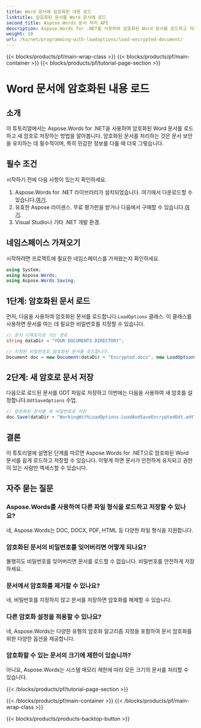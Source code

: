```yaml
---
title: Word 문서에 암호화된 내용 로드
linktitle: 암호화된 문서를 Word 문서에 로드
second_title: Aspose.Words 문서 처리 API
description: Aspose.Words for .NET을 사용하여 암호화된 Word 문서를 로드하고 저장하는 방법을 알아보세요. 새 비밀번호로 문서를 쉽게 보호하세요. 단계별 가이드가 포함되어 있습니다.
weight: 10
url: /ko/net/programming-with-loadoptions/load-encrypted-document/
---
```


{{< blocks/products/pf/main-wrap-class >}}
{{< blocks/products/pf/main-container >}}
{{< blocks/products/pf/tutorial-page-section >}}

# Word 문서에 암호화된 내용 로드

## 소개

이 튜토리얼에서는 Aspose.Words for .NET을 사용하여 암호화된 Word 문서를 로드하고 새 암호로 저장하는 방법을 알아봅니다. 암호화된 문서를 처리하는 것은 문서 보안을 유지하는 데 필수적이며, 특히 민감한 정보를 다룰 때 더욱 그렇습니다.

## 필수 조건

시작하기 전에 다음 사항이 있는지 확인하세요.

1.  Aspose.Words for .NET 라이브러리가 설치되었습니다. 여기에서 다운로드할 수 있습니다.[여기](https://downloads.aspose.com/words/net).
2.  유효한 Aspose 라이센스. 무료 평가판을 받거나 다음에서 구매할 수 있습니다.[여기](https://purchase.aspose.com/buy).
3. Visual Studio나 기타 .NET 개발 환경.

## 네임스페이스 가져오기

시작하려면 프로젝트에 필요한 네임스페이스를 가져왔는지 확인하세요.

```csharp
using System;
using Aspose.Words;
using Aspose.Words.Saving;
```

## 1단계: 암호화된 문서 로드

 먼저, 다음을 사용하여 암호화된 문서를 로드합니다.`LoadOptions` 클래스. 이 클래스를 사용하면 문서를 여는 데 필요한 비밀번호를 지정할 수 있습니다.

```csharp
// 문서 디렉토리로 가는 경로
string dataDir = "YOUR DOCUMENTS DIRECTORY";

// 지정된 비밀번호로 암호화된 문서를 로드합니다.
Document doc = new Document(dataDir + "Encrypted.docx", new LoadOptions("password"));
```

## 2단계: 새 암호로 문서 저장

 다음으로 로드된 문서를 ODT 파일로 저장하고 이번에는 다음을 사용하여 새 암호를 설정합니다.`OdtSaveOptions` 수업.

```csharp
// 암호화된 문서를 새 비밀번호로 저장
doc.Save(dataDir + "WorkingWithLoadOptions.LoadAndSaveEncryptedOdt.odt", new OdtSaveOptions("newpassword"));
```

## 결론

이 튜토리얼에 설명된 단계를 따르면 Aspose.Words for .NET으로 암호화된 Word 문서를 쉽게 로드하고 저장할 수 있습니다. 이렇게 하면 문서가 안전하게 유지되고 권한이 있는 사람만 액세스할 수 있습니다.

## 자주 묻는 질문

### Aspose.Words를 사용하여 다른 파일 형식을 로드하고 저장할 수 있나요?
네, Aspose.Words는 DOC, DOCX, PDF, HTML 등 다양한 파일 형식을 지원합니다.

### 암호화된 문서의 비밀번호를 잊어버리면 어떻게 되나요?
불행히도 비밀번호를 잊어버리면 문서를 로드할 수 없습니다. 비밀번호를 안전하게 저장하세요.

### 문서에서 암호화를 제거할 수 있나요?
네, 비밀번호를 지정하지 않고 문서를 저장하면 암호화를 해제할 수 있습니다.

### 다른 암호화 설정을 적용할 수 있나요?
네, Aspose.Words는 다양한 유형의 암호화 알고리즘 지정을 포함하여 문서 암호화를 위한 다양한 옵션을 제공합니다.

### 암호화할 수 있는 문서의 크기에 제한이 있습니까?
아니요, Aspose.Words는 시스템 메모리 제한에 따라 모든 크기의 문서를 처리할 수 있습니다.

{{< /blocks/products/pf/tutorial-page-section >}}

{{< /blocks/products/pf/main-container >}}
{{< /blocks/products/pf/main-wrap-class >}}

{{< blocks/products/products-backtop-button >}}
